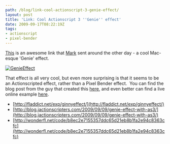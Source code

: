 ```yaml
---
path: /blog/link-cool-actionscript-3-genie-effect/
layout: post
title: 'Link: Cool Actionscript 3 ''Genie'' effect'
date: 2009-09-17T08:22:19Z
tags:
- actionscript
- pixel-bender
---
```


[This](http://fladdict.net/exp/ginnyeffect/) is an awesome link that [Mark](http://markstar.co.uk/) sent around the other day - a cool Mac-esque 'Genie' effect.

[![GenieEffect](http://uploads.psyked.co.uk/2009/09/Clipboard-data-15-09-09-22-37-17.jpg "GenieEffect")](http://fladdict.net/exp/ginnyeffect/)

That effect is all very cool, but even more surprising is that it seems to be an Actionscripted effect, rather than a Pixel Bender effect.  You can find the blog post from the guy that created this [here](http://blog.jactionscripters.com/2009/09/09/genie-effect-with-as3/), and even better can find a live online example [here](http://wonderfl.net/code/b8ec2e7155357ddc65d21eb8b1fa2e94c8363cfc).

*   [http://fladdict.net/exp/ginnyeffect/](http://fladdict.net/exp/ginnyeffect/)
*   [http://blog.jactionscripters.com/2009/09/09/genie-effect-with-as3/](http://blog.jactionscripters.com/2009/09/09/genie-effect-with-as3/)
*   [http://wonderfl.net/code/b8ec2e7155357ddc65d21eb8b1fa2e94c8363cfc](http://wonderfl.net/code/b8ec2e7155357ddc65d21eb8b1fa2e94c8363cfc)